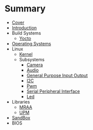 # Summary

* [Cover](README.md)
* [Introduction](documentation/Introduction.md)
* Build Systems
   * [Yocto](documentation/Yocto.md)
* [Operating Systems](documentation/OperatingSystems.md)
* Linux
   * [Kernel](documentation/Kernel.md)
   * Subsystems
       * [Camera](documentation/Camera.md)
       * [Audio](documentation/Audio.md)
       * [General Purpose Input Output](documentation/GeneralPurposeInputOutput.md)
       * [I2C](documentation/I2c.md)
       * [Pwm](documentation/Pwm.md)
       * [Serial Peripheral Interface](documentation/SerialPeripheralInterface.md)
       * [Led](documentation/Led.md)
* Libraries
   * [MRAA](documentation/Mraa.md)
   * [UPM](documentation/Upm.md)
* [SandBox](documentation/Sandbox.md)
* BIOS

